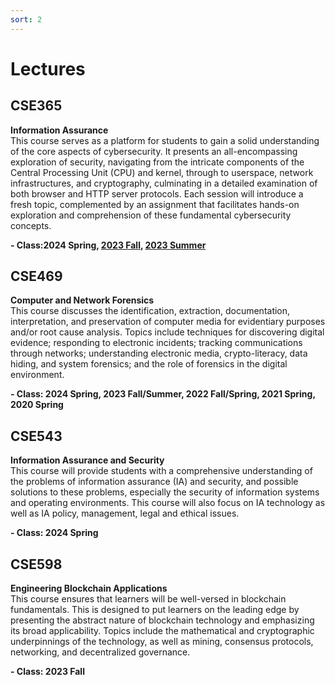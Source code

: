 ```yaml
---
sort: 2
---
```


# Lectures


## CSE365 
**Information Assurance**\
This course serves as a platform for students to gain a solid understanding of the core aspects of cybersecurity. It presents an all-encompassing exploration of security, navigating from the intricate components of the Central Processing Unit (CPU) and kernel, through to userspace, network infrastructures, and cryptography, culminating in a detailed examination of both browser and HTTP server protocols. Each session will introduce a fresh topic, complemented by an assignment that facilitates hands-on exploration and comprehension of these fundamental cybersecurity concepts.

**- Class:2024 Spring, 
<a href="https://catalog.apps.asu.edu/catalog/classes/classlist?keywords=88662&searchType=all&term=2237&collapse=Y" target="_blank"> 2023 Fall</a>, 
<a href="https://catalog.apps.asu.edu/catalog/classes/classlist?keywords=48728&searchType=all&term=2234&collapse=Y" target="_blank"> 2023 Summer</a>**

<!-- 
### 2023 SUMMER
<a href="https://catalog.apps.asu.edu/catalog/classes/classlist?keywords=48728&searchType=all&term=2234&collapse=Y" target="_blank"> Class Information </a>
### 2023 FALL
<a href="https://catalog.apps.asu.edu/catalog/classes/classlist?keywords=88662&searchType=all&term=2237&collapse=Y" target="_blank"> Class Information </a>
-->

## CSE469 
**Computer and Network Forensics**\
This course discusses the identification, extraction, documentation, interpretation, and preservation of computer media for evidentiary purposes and/or root cause analysis. Topics include techniques for discovering digital evidence; responding to electronic incidents; tracking communications through networks; understanding electronic media, crypto-literacy, data hiding, and system forensics; and the role of forensics in the digital environment.

**- Class: 2024 Spring, 2023 Fall/Summer, 2022 Fall/Spring, 2021 Spring, 2020 Spring**
<!-- 
### 2023 FALL
<a href="https://catalog.apps.asu.edu/catalog/classes/classlist?keywords=90637&searchType=all&term=2237&collapse=Y" target="_blank"> Class information </a>
-->

## CSE543
**Information Assurance and Security**\
This course will provide students with a comprehensive understanding of the problems of information assurance (IA) and security, and possible solutions to these problems, especially the security of information systems and operating environments. This course will also focus on IA technology as well as IA policy, management, legal and ethical issues.

**- Class: 2024 Spring**


## CSE598
**Engineering Blockchain Applications**\
This course ensures that learners will be well-versed in blockchain fundamentals. This is designed to put learners on the leading edge by presenting the abstract
nature of blockchain technology and emphasizing its broad applicability. Topics include the mathematical and cryptographic underpinnings of the technology, as well as mining, consensus protocols, networking, and decentralized governance.

**- Class: 2023 Fall**

<!-- 
### 2023 FALL
<a href="https://catalog.apps.asu.edu/catalog/classes/classlist?keywords=84246&searchType=all&term=2237&collapse=Y" target="_blank"> Class information </a>
### Past Class
<a href="https://catalog.apps.asu.edu/catalog/classes/classlist?campusOrOnlineSelection=A&catalogNbr=469&honors=F&promod=F&searchType=all&subject=CSE&term=2231" target="_blank"> 2023 SPRING </a>
<a href="https://catalog.apps.asu.edu/catalog/classes/classlist?campusOrOnlineSelection=A&catalogNbr=469&honors=F&promod=F&searchType=all&subject=CSE&term=2227" target="_blank"> 2022 FALL </a>
<a href="https://catalog.apps.asu.edu/catalog/classes/classlist?campusOrOnlineSelection=A&catalogNbr=469&honors=F&promod=F&searchType=all&subject=CSE&term=2221" target="_blank"> 2022 SPRING </a>
<a href="https://catalog.apps.asu.edu/catalog/classes/classlist?campusOrOnlineSelection=A&catalogNbr=469&honors=F&promod=F&searchType=all&subject=CSE&term=2211" target="_blank"> 2021 SPRING </a>
<a href="https://catalog.apps.asu.edu/catalog/classes/classlist?campusOrOnlineSelection=A&catalogNbr=469&honors=F&promod=F&searchType=all&subject=CSE&term=2201" target="_blank"> 2020 SPRING </a>
-->

